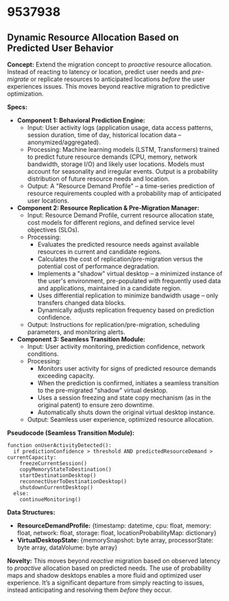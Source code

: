 # 9537938

## Dynamic Resource Allocation Based on Predicted User Behavior

**Concept:** Extend the migration concept to *proactive* resource allocation. Instead of reacting to latency or location, predict user needs and *pre-migrate* or replicate resources to anticipated locations *before* the user experiences issues. This moves beyond reactive migration to predictive optimization.

**Specs:**

*   **Component 1: Behavioral Prediction Engine:**
    *   Input: User activity logs (application usage, data access patterns, session duration, time of day, historical location data – anonymized/aggregated).
    *   Processing: Machine learning models (LSTM, Transformers) trained to predict future resource demands (CPU, memory, network bandwidth, storage I/O) and likely user locations.  Models must account for seasonality and irregular events. Output is a probability distribution of future resource needs and location.
    *   Output:  A "Resource Demand Profile" – a time-series prediction of resource requirements coupled with a probability map of anticipated user locations.
*   **Component 2: Resource Replication & Pre-Migration Manager:**
    *   Input: Resource Demand Profile, current resource allocation state, cost models for different regions, and defined service level objectives (SLOs).
    *   Processing:
        *   Evaluates the predicted resource needs against available resources in current and candidate regions.
        *   Calculates the cost of replication/pre-migration versus the potential cost of performance degradation.
        *   Implements a "shadow" virtual desktop – a minimized instance of the user's environment, pre-populated with frequently used data and applications, maintained in a candidate region.
        *   Uses differential replication to minimize bandwidth usage – only transfers changed data blocks.
        *   Dynamically adjusts replication frequency based on prediction confidence.
    *   Output: Instructions for replication/pre-migration, scheduling parameters, and monitoring alerts.
*   **Component 3: Seamless Transition Module:**
    *   Input: User activity monitoring, prediction confidence, network conditions.
    *   Processing:
        *   Monitors user activity for signs of predicted resource demands exceeding capacity.
        *   When the prediction is confirmed, initiates a seamless transition to the pre-migrated "shadow" virtual desktop.
        *   Uses a session freezing and state copy mechanism (as in the original patent) to ensure zero downtime.
        *   Automatically shuts down the original virtual desktop instance.
    *   Output:  Seamless user experience, optimized resource allocation.

**Pseudocode (Seamless Transition Module):**

```
function onUserActivityDetected():
  if predictionConfidence > threshold AND predictedResourceDemand > currentCapacity:
    freezeCurrentSession()
    copyMemoryStateToDestination()
    startDestinationDesktop()
    reconnectUserToDestinationDesktop()
    shutdownCurrentDesktop()
  else:
    continueMonitoring()
```

**Data Structures:**

*   **ResourceDemandProfile:** {timestamp: datetime, cpu: float, memory: float, network: float, storage: float, locationProbabilityMap: dictionary}
*   **VirtualDesktopState:** {memorySnapshot: byte array, processorState: byte array, dataVolume: byte array}

**Novelty:**  This moves beyond *reactive* migration based on observed latency to *proactive* allocation based on predicted needs. The use of probability maps and shadow desktops enables a more fluid and optimized user experience. It’s a significant departure from simply reacting to issues, instead anticipating and resolving them *before* they occur.